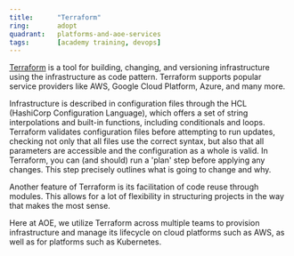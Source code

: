 ```yaml
---
title:      "Terraform"
ring:       adopt
quadrant:   platforms-and-aoe-services
tags:       [academy training, devops]
---
```


[Terraform](https://www.terraform.io/) is a tool for building, changing, and versioning infrastructure using the infrastructure as code pattern. Terraform supports popular service providers like AWS, Google Cloud Platform, Azure, and many more.

Infrastructure is described in configuration files through the HCL (HashiCorp Configuration Language), which offers a set of string interpolations and built-in functions, including conditionals and loops. Terraform validates configuration files before attempting to run updates, checking not only that all files use the correct syntax, but also that all parameters are accessible and the configuration as a whole is valid. In Terraform, you can (and should) run a 'plan' step before applying any changes. This step precisely outlines what is going to change and why.

Another feature of Terraform is its facilitation of code reuse through modules. This allows for a lot of flexibility in structuring projects in the way that makes the most sense.

Here at AOE, we utilize Terraform across multiple teams to provision infrastructure and manage its lifecycle on cloud platforms such as AWS, as well as for platforms such as Kubernetes.
